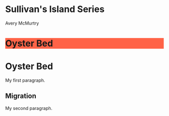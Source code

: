 # Sullivan's Island Series
Avery McMurtry

<!DOCTYPE html>
<html>
<body>

  
<h1 style="background-color:#ff6347;">Oyster Bed</h1>
<h1>Oyster Bed</h1>
<p>My first paragraph.</p>

<h2>Migration</h2>
<p>My second paragraph.</p>
  
</body>
</html>
